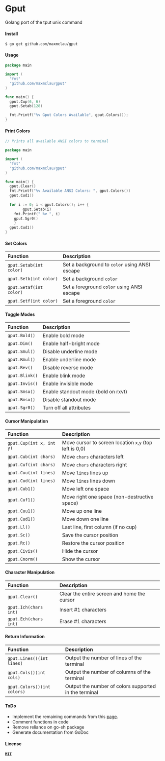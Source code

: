 # Gput

Golang port of the tput unix command

#### Install

```Shell
$ go get github.com/maxmclau/gput
```

#### Usage

```Go
package main

import (
  "fmt"
  "github.com/maxmclau/gput"
)

func main() {
  gput.Cup(6, 6)
  gput.Setab(128)

  fmt.Printf("%v Gput Colors Available", gput.Colors());
}
```

#### Print Colors

```Go
// Prints all available ANSI colors to terminal

package main

import (
  "fmt"
  "github.com/maxmclau/gput"
)

func main() {
  gput.Clear()
  fmt.Printf("%v Available ANSI Colors: ", gput.Colors())
  gput.Cud1()
  
  for i := 0; i < gput.Colors(); i++ {
		gput.Setab(i)
    fmt.Printf(" %v ", i)
    gput.Sgr0()
	}
  gput.Cud1()
}
```

#### Set Colors

| **Function** | **Description** |
|:---|:---|
| `gput.Setab(int color)` | Set a background to `color` using ANSI escape |
| `gput.Setb(int color)` | Set a background `color` |
| `gput.Setaf(int color)` | Set a foreground `color` using ANSI escape |
| `gput.Setf(int color)` | Set a foreground `color` |

#### Toggle Modes

| **Function** | **Description** |
|:---|:---|
| `gput.Bold()` | Enable bold mode |
| `gput.Dim()` | Enable half-bright mode |
| `gput.Smul()` | Disable underline mode |
| `gput.Rmul()` | Enable underline mode |
| `gput.Rev()` | Disable reverse mode |
| `gput.Blink()` | Enable blink mode |
| `gput.Invis()` | Enable invisible mode |
| `gput.Smso()` | Enable standout mode (bold on rxvt) |
| `gput.Rmso()` | Disable standout mode |
| `gput.Sgr0()` | Turn off all attributes |

#### Cursor Manipulation

| **Function** | **Description** |
|:---|:---|
| `gput.Cup(int x, int y)` | Move cursor to screen location `x`,`y` (top left is 0,0) |
| `gput.Cub(int chars)` | Move `chars` characters left |
| `gput.Cuf(int chars)` | Move `chars` characters right |
| `gput.Cuu(int lines)` | Move `lines` lines up |
| `gput.Cud(int lines)` | Move `lines` lines down |
| `gput.Cub1()` | Move left one space |
| `gput.Cuf1()` | Move right one space (non-destructive space) |
| `gput.Cuu1()` | Move up one line |
| `gput.Cud1()` | Move down one line |
| `gput.Ll()` | Last line, first column (if no cup) |
| `gput.Sc()` | Save the cursor position |
| `gput.Rc()` | Restore the cursor position |
| `gput.Civis()` | Hide the cursor |
| `gput.Cnorm()` | Show the cursor |

#### Character Manipulation

| **Function** | **Description** |
|:---|:---|
| `gput.Clear()` | 	Clear the entire screen and home the cursor |
| `gput.Ich(chars int)` | 	Insert #1 characters |
| `gput.Ech(chars int)` | 	Erase #1 characters |

#### Return Information

| **Function** | **Description** |
|:---|:---|
| `gput.Lines()(int lines)` | Output the number of lines of the terminal |
| `gput.Cols()(int cols)` | Output the number of columns of the terminal |
| `gput.Colors()(int colors)` | Output the number of colors supported in the terminal |

#### ToDo

 - Implement the remaining commands from this [page](https://www.gnu.org/software/termutils/manual/termutils-2.0/html_chapter/tput_1.html).
 - Comment functions in code
 - Remove reliance on go-sh package
 - Generate documentation from GoDoc

#### License

[**`MIT`**](LICENSE)
